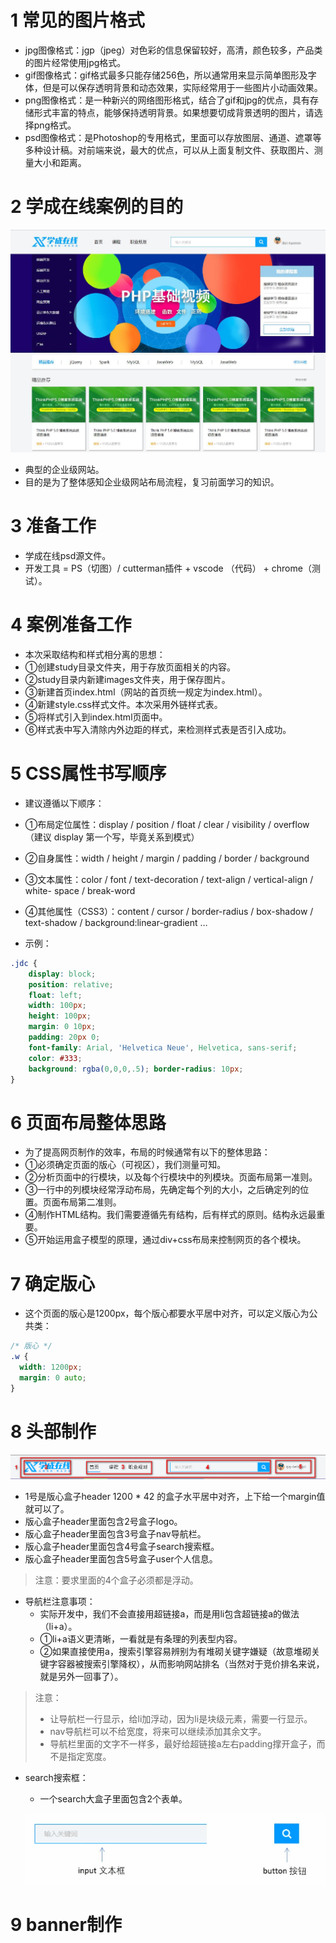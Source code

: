 # 1 常见的图片格式

* jpg图像格式：jgp（jpeg）对色彩的信息保留较好，高清，颜色较多，产品类的图片经常使用jpg格式。
* gif图像格式：gif格式最多只能存储256色，所以通常用来显示简单图形及字体，但是可以保存透明背景和动态效果，实际经常用于一些图片小动画效果。
* png图像格式：是一种新兴的网络图形格式，结合了gif和jpg的优点，具有存储形式丰富的特点，能够保持透明背景。如果想要切成背景透明的图片，请选择png格式。
* psd图像格式：是Photoshop的专用格式，里面可以存放图层、通道、遮罩等多种设计稿。对前端来说，最大的优点，可以从上面复制文件、获取图片、测量大小和距离。

# 2 学成在线案例的目的

![学成在线案例](images/学成在线案例.png)

* 典型的企业级网站。
* 目的是为了整体感知企业级网站布局流程，复习前面学习的知识。



# 3 准备工作

* 学成在线psd源文件。
* 开发工具 = PS（切图）/ cutterman插件 + vscode （代码） + chrome（测试）。



# 4 案例准备工作

* 本次采取结构和样式相分离的思想：
* ①创建study目录文件夹，用于存放页面相关的内容。
* ②study目录内新建images文件夹，用于保存图片。
* ③新建首页index.html（网站的首页统一规定为index.html）。
* ④新建style.css样式文件。本次采用外链样式表。
* ⑤将样式引入到index.html页面中。
* ⑥样式表中写入清除内外边距的样式，来检测样式表是否引入成功。



# 5 CSS属性书写顺序

* 建议遵循以下顺序：
* ①布局定位属性：display / position / float / clear / visibility / overflow（建议 display 第一个写，毕竟关系到模式）
* ②自身属性：width / height / margin / padding / border / background
* ③文本属性：color / font / text-decoration / text-align / vertical-align / white- space / break-word
* ④其他属性（CSS3）：content / cursor / border-radius / box-shadow / text-shadow / background:linear-gradient …



* 示例：

```css
.jdc {
    display: block; 
    position: relative; 
    float: left; 
    width: 100px; 
    height: 100px; 
    margin: 0 10px; 
    padding: 20px 0;
    font-family: Arial, 'Helvetica Neue', Helvetica, sans-serif; 
    color: #333;
	background: rgba(0,0,0,.5); border-radius: 10px;
}
```



# 6 页面布局整体思路

* 为了提高网页制作的效率，布局的时候通常有以下的整体思路：
* ①必须确定页面的版心（可视区），我们测量可知。
* ②分析页面中的行模块，以及每个行模块中的列模块。页面布局第一准则。
* ③一行中的列模块经常浮动布局，先确定每个列的大小，之后确定列的位置。页面布局第二准则。
* ④制作HTML结构。我们需要遵循先有结构，后有样式的原则。结构永远最重要。
* ⑤开始运用盒子模型的原理，通过div+css布局来控制网页的各个模块。



# 7 确定版心

* 这个页面的版心是1200px，每个版心都要水平居中对齐，可以定义版心为公共类：

```css
/* 版心 */
.w {
  width: 1200px;
  margin: 0 auto;
}
```



# 8 头部制作

![头部制作](images/头部制作.png)

* 1号是版心盒子header 1200 * 42 的盒子水平居中对齐，上下给一个margin值就可以了。
* 版心盒子header里面包含2号盒子logo。
* 版心盒子header里面包含3号盒子nav导航栏。
* 版心盒子header里面包含4号盒子search搜索框。
* 版心盒子header里面包含5号盒子user个人信息。

> 注意：要求里面的4个盒子必须都是浮动。

* 导航栏注意事项：
  * 实际开发中，我们不会直接用超链接a，而是用li包含超链接a的做法（li+a）。
  * ①li+a语义更清晰，一看就是有条理的列表型内容。
  * ②如果直接使用a，搜索引擎容易辨别为有堆砌关键字嫌疑（故意堆砌关键字容器被搜索引擎降权），从而影响网站排名（当然对于竞价排名来说，就是另外一回事了）。

> 注意：
>
> * 让导航栏一行显示，给li加浮动，因为li是块级元素，需要一行显示。
> * nav导航栏可以不给宽度，将来可以继续添加其余文字。
> * 导航栏里面的文字不一样多，最好给超链接a左右padding撑开盒子，而不是指定宽度。

* search搜索框：

  * 一个search大盒子里面包含2个表单。

  ![Search搜索框](images/Search搜索框.png)



  



# 9 banner制作





















